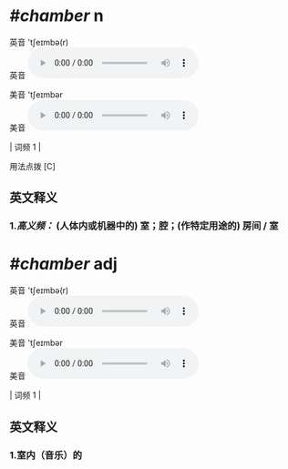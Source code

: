 # ***\#chamber*** n
英音 'tʃeɪmbə(r)  
英音
<audio src="./media/chamber-B.aac" controls="controls"></audio>

美音 'tʃeɪmbər  
美音
<audio src="./media/chamber2.aac" controls="controls"></audio>



| 词频 1 |  

用法点拨  [C]

英文释义
---
### 1.*高义频：* **(人体内或机器中的) 室；腔；(作特定用途的) 房间 / 室**  


# ***\#chamber*** adj
英音 'tʃeɪmbə(r)  
英音
<audio src="./media/chamber-B.aac" controls="controls"></audio>

美音 'tʃeɪmbər  
美音
<audio src="./media/chamber2.aac" controls="controls"></audio>



| 词频 1 |  

英文释义
---
### 1.**室内（音乐）的**  


